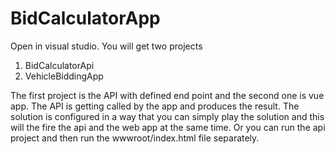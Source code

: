 # BidCalculatorApp
Open in visual studio. You will get two projects
1. BidCalculatorApi
2. VehicleBiddingApp

The first project is the API with defined end point and the second one is vue app. The API is getting called by the app and produces the result. 
The solution is configured in a way that you can simply play the solution and this will the fire the api and the web app at the same time. Or you can run the api project and then run the wwwroot/index.html file separately. 
